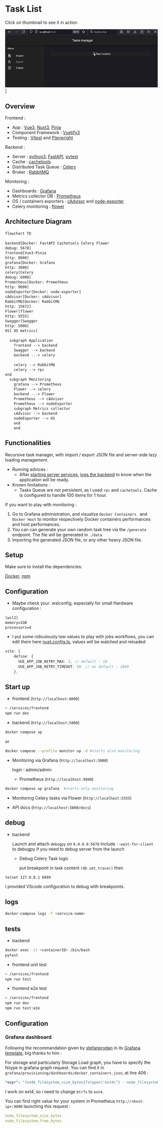 # Task List

Click on thumbnail to see it in action

[![Thumbnail Image](./doc/App_running_thumbnail.png)](./doc/App_running.gif)]

## Overview

Frontend : 
  - App : [Vue3](https://vuejs.org/), [Nuxt3](https://nuxt.com/), [Pinia](https://pinia.vuejs.org/)
  - Component Framework : [Vuetify3](https://vuetifyjs.com/)
  - Testing : [Vitest](https://vitejs.dev) and [Playwright](https://playwright.dev/)

Backend : 
  - Server : [python3](https://www.python.org/), [FastAPI](https://fastapi.tiangolo.com/), [pytest](https://docs.pytest.org)
  - Cache : [cachetools](https://pypi.org/project/cachetools/)
  - Distributed Task Queue : [Celery](https://docs.celeryq.dev)
  - Broker : [RabbitMQ](https://www.rabbitmq.com/)

Monitoring : 
  - Dashboards : [Grafana](https://grafana.com/)
  - Metrics collector DB : [Prometheus](https://prometheus.io/) 
  - OS / containers exporters : [cAdvisor](https://github.com/google/cadvisor) and [node-exporter](https://github.com/prometheus/node_exporter)
  - Celery monitoring : [flower](https://flower.readthedocs.io)

## Architecture Diagram

```mermaid
flowchart TD

backend[Docker: FastAPI Cachetools Celery Flower
debug: 5678]
frontend[Vue3-Pinia
http: 8000]
grafana[Docker: Grafana
http: 3000]
celery[Celery
debug: 6900]
Prometheus[Docker: Prometheus
http: 9090]
nodeExporter[Docker: node-exporter]
cAdvisor[Docker: cAdvisor]
RabbitMQ[Docker: RabbitMQ
http: 15672]
Flower[flower
http: 5555]
Swagger[Swagger
http: 5000]
OS[ OS metrics]

  subgraph Application
    frontend --> backend
    Swagger --> backend
    backend -.-> celery
    
    celery --> RabbitMQ
    celery --> rpc
end
  subgraph Monitoring
    grafana --> Prometheus
    Flower --> celery
    backend -.-> Flower
    Prometheus --> cAdvisor
    Prometheus --> nodeExporter
    subgraph Metrics collector
    cAdvisor --> backend
    nodeExporter --> OS
    end
    end

```

## Functionalities

Recursive task manager, with import / export JSON file and server-side lazy loading management.

 - Running advices :
   - After [starting server services](./README#start-up), [logs the backend](./README#logs) to know when the application will be ready.
 - Known limitations :
   - Tasks Queue are not persistent, as I used `rpc` and `cachetools`. Cache is configured to handle 100 items for 1 hour.

If you want to play with monitoring :
  1. Go to Grafana administration, and visualize `Docker Containers ` and `Docker Host` to monitor respectively Docker containers performances and host performances.
  2. You can can generate your own random task tree via the `/generate` endpoint. The file will be generated in `./data`
  3. Importing the generated JSON file, or any other heavy JSON file.



## Setup

Make sure to install the dependencies:

[Docker](https://www.docker.com/), [npm](https://www.npmjs.com/)

## Configuration

 - Maybe check your .wslconfig, especially for small Hardware configuration :

```
[wsl2]
memory=1GB
processors=4
```

 - I put some ridiculously low values to play with jobs workflows, you can edit them here [nuxt.config.ts](./services/frontend/nuxt.config.ts), values will be watched and reloaded

```ts
vite: {
    define: {
      VUE_APP_JOB_RETRY_MAX: 3, // default : 10
      VUE_APP_JOB_RETRY_TIMEOUT: 50  // ms default : 1000
    },
```

## Start up

- frontend (`http://localhost:8000`)

```bash
> /services/frontend
npm run dev
```

- backend (`http://localhost:5000`)

```bash
docker compose up
```
or
```bash
docker compose --profile monitor up -d #starts also monitoring
```

- Monitoring via Grafana (`http://localhost:3000`)

    login : admin/admin

  - Prometheus (`http://localhost:9090`)

```bash
docker compose up grafana  #starts only monitoring
```

- Monitoring Celery tasks via Flower (`http://localhost:5555`)

- API docs (`http://localhost:5000/docs`)

## debug

- backend
  
  Launch and attach `debugpy` on `0.0.0.0:5678`
  Include `--wait-for-client` to debugpy if you need to debug server from the launch

  - Debug Celery Task logic
  
    put breakpoint in task content `rdb.set_trace()` then
```bash
telnet 127.0.0.1 6899
```

I provided VScode configuration to debug with breakpoints.

## logs

```bash
docker-compose logs -f <service-name>
```

## tests

- backend

```bash
docker exec -it <containerID> /bin/bash
pytest
```

- frontend unit test

```bash
> /services/frontend
npm run test
```

- frontend e2e test

```bash
> /services/frontend
npm run dev
npm run test:e2e
```

## Configuration


### Grafana dashboard

Following the recommandation given by [stefanprodan](https://github.com/stefanprodan) in its [Grafana template](https://github.com/stefanprodan/dockprom), big thanks to him :

For storage and particularly Storage Load graph, you have to specify the fstype in grafana graph request.
You can find it in `grafana/provisioning/dashboards/docker_containers.json`, at line 406 :

```yaml
"expr": "(node_filesystem_size_bytes{fstype=\"ext4\"} - node_filesystem_free_bytes{fstype=\"ext4\"}) / node_filesystem_size_bytes{fstype=\"ext4\"}  * 100"，
```

I work on ext4, so i need to change `btrfs` to `ext4`.

You can find right value for your system in Prometheus `http://<host-ip>:9090` launching this request :

```yaml
node_filesystem_size_bytes
node_filesystem_free_bytes
```
